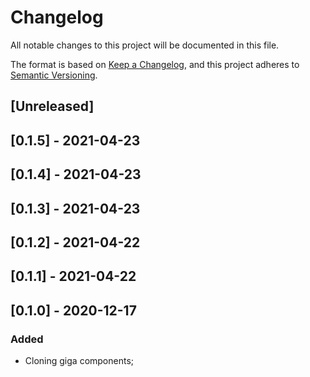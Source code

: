 # Changelog

All notable changes to this project will be documented in this file.

The format is based on [Keep a Changelog](https://keepachangelog.com/en/1.0.0/),
and this project adheres to [Semantic Versioning](https://semver.org/spec/v2.0.0.html).

## [Unreleased]

## [0.1.5] - 2021-04-23

## [0.1.4] - 2021-04-23

## [0.1.3] - 2021-04-23

## [0.1.2] - 2021-04-22

## [0.1.1] - 2021-04-22

## [0.1.0] - 2020-12-17

### Added

- Cloning giga components;
